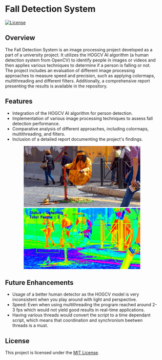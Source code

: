 # Fall Detection System

[![License](https://img.shields.io/badge/License-MIT-blue.svg)](https://opensource.org/licenses/MIT)

## Overview

The Fall Detection System is an image processing project developed as a part of a university project. It utilizes the HOGCV AI algorithm (a human detection system from OpenCV) to identify people in images or videos and then applies various techniques to determine if a person is falling or not. The project includes an evaluation of different image processing approaches to measure speed and precision, such as applying colormaps, multithreading and different filters. Additionally, a comprehensive report presenting the results is available in the repository.

## Features

- Integration of the HOGCV AI algorithm for person detection.
- Implementation of various image processing techniques to assess fall detection performance.
- Comparative analysis of different approaches, including colormaps, multithreading, and filters.
- Inclusion of a detailed report documenting the project's findings.
<p align="center">
  <img src="https://github.com/amprod18/Fall_Detector/blob/main/dataset/test_image1.jpg" alt="input_image" height="200 px" length="200 px"><img src="https://github.com/amprod18/Fall_Detector/blob/main/processed/test_image1_checked.jpg" alt="processed_image" height="200 px" length="200 px">
</p>

## Future Enhancements

- Usage of a better human detector as the HOGCV model is very inconsistent when you play around with light and perspective.
- Speed: Even when using multithreading the program reached around 2-3 fps which would not yield good results in real-time applications.
- Having various threads would convert the script to a time dependant script, which means that coordination and synchronism beetwen threads is a must.

## License

This project is licensed under the [MIT License](LICENSE).
